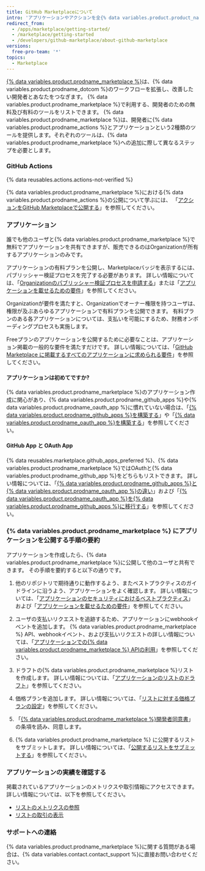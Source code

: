 ```yaml
---
title: GitHub Marketplaceについて
intro: 'アプリケーションやアクションを全{% data variables.product.product_name %}ユーザと共有できる{% data variables.product.prodname_marketplace %}について学びましょう。'
redirect_from:
  - /apps/marketplace/getting-started/
  - /marketplace/getting-started
  - /developers/github-marketplace/about-github-marketplace
versions:
  free-pro-team: '*'
topics:
  - Marketplace
---
```

[{% data variables.product.prodname_marketplace %}](https://github.com/marketplace)は、{% data variables.product.prodname_dotcom %}のワークフローを拡張し、改善したい開発者とあなたをつなぎます。 {% data variables.product.prodname_marketplace %}で利用する、開発者のための無料及び有料のツールをリストできます。 {% data variables.product.prodname_marketplace %}は、開発者に{% data variables.product.prodname_actions %}とアプリケーションという2種類のツールを提供します。それぞれのツールは、{% data variables.product.prodname_marketplace %}への追加に際して異なるステップを必要とします。

### GitHub Actions

{% data reusables.actions.actions-not-verified %}

{% data variables.product.prodname_marketplace %}における{% data variables.product.prodname_actions %}の公開について学ぶには、 「[アクションをGitHub Marketplaceで公開する](/actions/creating-actions/publishing-actions-in-github-marketplace)」を参照してください。

### アプリケーション

誰でも他のユーザと{% data variables.product.prodname_marketplace %}で無料でアプリケーションを共有できますが、販売できるのはOrganizationが所有するアプリケーションのみです。

アプリケーションの有料プランを公開し、Marketplaceバッジを表示するには、パブリッシャー検証プロセスを完了する必要があります。 詳しい情報については、「[Organizationのパブリッシャー検証プロセスを申請する](/developers/github-marketplace/applying-for-publisher-verification-for-your-organization)」または「[アプリケーションを載せるための要件](/developers/github-marketplace/requirements-for-listing-an-app)」を参照してください。

Organizationが要件を満たすと、Organizationでオーナー権限を持つユーザは、権限が及ぶあらゆるアプリケーションで有料プランを公開できます。 有料プランのある各アプリケーションについては、支払いを可能にするため、財務オンボーディングプロセスも実施します。

Freeプランのアプリケーションを公開するために必要なことは、アプリケーション掲載の一般的な要件を満たすだけです。 詳しい情報については、「[GitHub Marketplace に掲載するすべてのアプリケーションに求められる要件](/developers/github-marketplace/requirements-for-listing-an-app#requirements-for-all-github-marketplace-listings)」を参照してください。

#### アプリケーションは初めてですか?

{% data variables.product.prodname_marketplace %}のアプリケーション作成に関心があり、{% data variables.product.prodname_github_apps %}や{% data variables.product.prodname_oauth_app %}に慣れていない場合は、「[{% data variables.product.prodname_github_apps %}を構築する](/developers/apps/building-github-apps)」や「[{% data variables.product.prodname_oauth_app %}を構築する](/developers/apps/building-oauth-apps)」を参照してください。

#### GitHub App と OAuth App

{% data reusables.marketplace.github_apps_preferred %}、{% data variables.product.prodname_marketplace %}ではOAuthと{% data variables.product.prodname_github_app %}をどちらもリストできます。 詳しい情報については、「[{% data variables.product.prodname_github_apps %}と{% data variables.product.prodname_oauth_app %}の違い](/apps/differences-between-apps/)」および「[{% data variables.product.prodname_oauth_app %}を{% data variables.product.prodname_github_apps %}に移行する](/apps/migrating-oauth-apps-to-github-apps/)」を参照してください。

### {% data variables.product.prodname_marketplace %} にアプリケーションを公開する手順の要約

アプリケーションを作成したら、{% data variables.product.prodname_marketplace %}に公開して他のユーザと共有できます。 その手順を要約すると以下の通りです。

1. 他のリポジトリで期待通りに動作するよう、またベストプラクティスのガイドラインに沿うよう、アプリケーションをよく確認します。 詳しい情報については、「[アプリケーションのセキュリティにおけるベストプラクティス](/developers/github-marketplace/security-best-practices-for-apps)」および「[アプリケーションを載せるための要件](/developers/github-marketplace/requirements-for-listing-an-app#best-practice-for-customer-experience)」を参照してください。

1. ユーザの支払いリクエストを追跡するため、アプリケーションにwebhookイベントを追加します。 {% data variables.product.prodname_marketplace %} API、webhookイベント、および支払いリクエストの詳しい情報については、「[アプリケーションでの{% data variables.product.prodname_marketplace %} APIの利用](/developers/github-marketplace/using-the-github-marketplace-api-in-your-app)」を参照してください。

1. ドラフトの{% data variables.product.prodname_marketplace %}リストを作成します。 詳しい情報については、「[アプリケーションのリストのドラフト](/developers/github-marketplace/drafting-a-listing-for-your-app)」を参照してください。

1. 価格プランを追加します。 詳しい情報については、「[リストに対する価格プランの設定](/developers/github-marketplace/setting-pricing-plans-for-your-listing)」を参照してください。

1. 「[{% data variables.product.prodname_marketplace %}開発者同意書](/articles/github-marketplace-developer-agreement/)」の条項を読み、同意します。

1. {% data variables.product.prodname_marketplace %} に公開するリストをサブミットします。 詳しい情報については、「[公開するリストをサブミットする](/developers/github-marketplace/submitting-your-listing-for-publication)」を参照してください。

### アプリケーションの実績を確認する

掲載されているアプリケーションのメトリクスや取引情報にアクセスできます。 詳しい情報については、以下を参照してください。

- [リストのメトリクスの参照](/developers/github-marketplace/viewing-metrics-for-your-listing)
- [リストの取引の表示](/developers/github-marketplace/viewing-transactions-for-your-listing)

### サポートへの連絡

{% data variables.product.prodname_marketplace %}に関する質問がある場合は、{% data variables.contact.contact_support %}に直接お問い合わせください。
